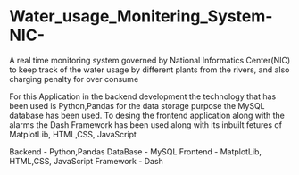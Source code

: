 # Water_usage_Monitering_System-NIC-
A real time monitoring system governed by National Informatics Center(NIC) to keep track of the water usage by different plants from the rivers, and also charging penalty for over consume

For this Application in the backend development the technology that has been used is Python,Pandas
for the data storage purpose the MySQL database has been used.
To desing the frontend application along with the alarms the Dash Framework has been used along with  its inbuilt fetures of MatplotLib, HTML,CSS, JavaScript

Backend - Python,Pandas
DataBase - MySQL
Frontend - MatplotLib, HTML,CSS, JavaScript
Framework - Dash

